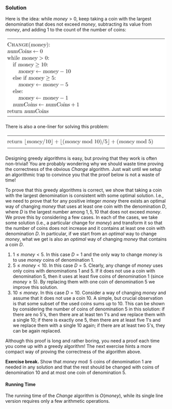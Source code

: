 
### Solution

Here is the idea: while ${money}>0$, keep taking a coin with the largest denomination that does not exceed 
${money}$, subtracting its value from ${money}$, and adding $1$ to 
the count of the number of coins:

<img src="../../images/money_change_greedy_1.png">

There is also a one-liner for solving this problem:

<img src="../../images/money_change_greedy_2.png">

Designing greedy algorithms is easy, but proving that they work is 
often non-trivial! You are probably wondering why we should waste time 
proving the correctness of the obvious ${Change}$ algorithm.
Just wait until we setup an algorithmic  trap to convince you that 
the proof below is not a waste of time!

To prove that this greedy algorithms is correct, we show that taking a coin
with the largest denomination is consistent with some optimal solution.
I.e., we need to prove that for any positive integer ${money}$ there
exists an optimal way of changing ${money}$ that uses at least one coin
with the denomination $D$, where $D$ is the largest number among $1,5,10$
that does not exceed ${money}$. We prove this by considering a few
cases. In each of the cases, we take some solution (i.e., a particular
change for ${money}$) and transform it so 	that the number of coins does
not increase and it contains at least one coin with denomination $D$. In
particular, if we start from an *optimal* way
to change ${money}$,
what we get is also an *optimal* way of changing ${money}$ that
contains a coin $D$.

1. $1 \le {money} < 5$. In this case $D=1$ and the only way to 
change ${money}$ is to use ${money}$ coins of denomination 1.
2. $5 \le {money} < 10$. In this case $D=5$. Clearly, any 
change of $money$ uses only coins with denominations 1 and 5. 
If it does not use a coin with denomination 5, then it uses at 
least five coins of denomination 1 (since ${money} \ge 5$). 
By replacing them with one coin of denomination 5 we improve this solution.
3. $10 \le {money}$. In this case $D=10$. Consider a 
way of changing ${money}$ and assume that it does not use a coin 10. 
A simple, but crucial observation is that some subset of the used 
coins sums up to 10. This can be shown by considering the number of 
coins of denomination 5 in this solution: if there are no 5's, 
then there are at least ten 1's and we replace them with a single 10; 
if there is exactly one 5, then there are at least five 1's and we 
replace them with a single 10 again; if there are at least two 5's, 
they can be again replaced.

Although this proof is long and rather boring, you need a proof
each time you come up with a greedy algorithm! The next exercise
hints a more compact way of proving the correctness of the algorithm above.

**Exercise break.** Show that ${money} \bmod 5$ coins of 
denomination 1 are needed in any solution and that the rest 
should be changed with coins of denomination 10 and at most 
one coin of denomination 5.

#### Running Time
The running time of the ${Change}$ algorithm is $O({money})$, 
while its single line version requires only a few arithmetic operations.
